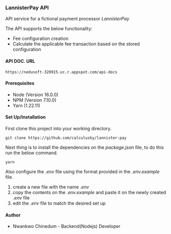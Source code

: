 ### LannisterPay API

API service for a fictional payment processor *LannisterPay*

The API supports the below functionality:

* Fee configuration creation
* Calculate the applicable fee transaction based on the stored configuration

#### API DOC. URL

`https://nedusoft-320915.uc.r.appspot.com/api-docs`

#### Prerequisites

* Node (Version 16.0.0)
* NPM (Version 7.10.0)
* Yarn (1.22.11)

#### Set Up/Installation

First clone this project into your working directory.

`git clone https://github.com/calculusky/lannister-pay`

Next thing is to install the dependencies on the
*package.json* file, to do this run the below command.

`yarn`

Also configure the *.env* file using the format provided
in the *.env.example* file.

1. create a new file with the name *.env*
2. copy the contents on the *.env.example* and paste it on the newly
   created *.env* file
3. edit the *.env* file to match the desired set up

#### Author

* Nwankwo Chinedum - Backend(Nodejs) Developer
